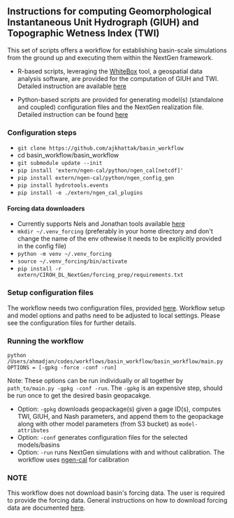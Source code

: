 ## Instructions for computing Geomorphological Instantaneous Unit Hydrograph (GIUH) and Topographic Wetness Index (TWI)
This set of scripts offers a workflow for establishing basin-scale simulations from the ground up 
and executing them within the NextGen framework.

- R-based scripts, leveraging the [WhiteBox](https://www.whiteboxgeo.com/manual/wbw-user-manual/book/tool_help.html) tool, a geospatial data analysis software,
  are provided for the computation of GIUH and TWI.
  Detailed instruction are available [here](https://github.com/ajkhattak/SoilMoistureProfiles/tree/ajk/auto_py_script/basin_workflow/giuh_twi/main.R)
  
- Python-based scripts are provided for generating model(s) (standalone and coupled) configuration files and the
  NextGen realization file. Detailed instruction can be found [here](https://github.com/ajkhattak/SoilMoistureProfiles/tree/ajk/auto_py_script/basin_workflow/generate_files/main.py)


### Configuration steps
  - `git clone https://github.com/ajkhattak/basin_workflow`
  - cd basin_workflow/basin_workflow
  - `git submodule update --init`
  - `pip install 'extern/ngen-cal/python/ngen_cal[netcdf]'`
  - `pip install extern/ngen-cal/python/ngen_config_gen`
  - `pip install hydrotools.events`
  - `pip install -e ./extern/ngen_cal_plugins`
    
#### Forcing data downloaders
  - Currently supports Nels and Jonathan tools available [here](https://github.com/ajkhattak/CIROH_DL_NextGen)
  - `mkdir ~/.venv_forcing` (preferably in your home directory and don't change the name of the env othewise it needs to be explicitly provided in the config file)
  - `python -m venv ~/.venv_forcing`
  - `source ~/.venv_forcing/bin/activate`
  - `pip install -r extern/CIROH_DL_NextGen/forcing_prep/requirements.txt`

### Setup configuration files
The workflow needs two configuration files, provided [here](https://github.com/ajkhattak/basin_workflow/blob/master/basin_workflow/configs/). Workflow setup and model options and paths need to be adjusted to local settings. Please see the configuration files for further details.

### Running the workflow
```
python /Users/ahmadjan/codes/workflows/basin_workflow/basin_workflow/main.py OPTIONS = [-gpkg -force -conf -run]
```
Note: These options can be run individually or all together by `path_to/main.py -gpkg -conf -run`. The `-gpkg` is an expensive step, should be run once to get the desired basin geopacakge.

- Option: `-gpkg` downloads geopackage(s) given a gage ID(s), computes TWI, GIUH, and Nash parameters, and append them to the geopackage along with other model parameters (from S3 bucket) as `model-attributes`
- Option: `-conf` generates configuration files for the selected models/basins
- Option: `-run` runs NextGen simulations with and without calibration. The workflow uses [ngen-cal](https://github.com/NOAA-OWP/ngen-cal) for calibration


### NOTE
This workflow does not download basin's forcing data. The user is required to provide the forcing data. 
General instructions on how to download forcing data are documented [here](https://github.com/ajkhattak/SoilMoistureProfiles/blob/ajk/auto_py_script/basin_workflow/FORCING.md).
